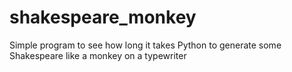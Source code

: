 # shakespeare_monkey
Simple program to see how long it takes Python to generate some Shakespeare like a monkey on a typewriter


